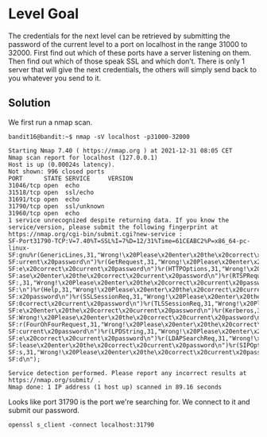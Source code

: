 # Level Goal

The credentials for the next level can be retrieved by submitting the password of the current level to a port on localhost in the range 31000 to 32000. First find out which of these ports have a server listening on them. Then find out which of those speak SSL and which don’t. There is only 1 server that will give the next credentials, the others will simply send back to you whatever you send to it.

## Solution
We first run a nmap scan.
```
bandit16@bandit:~$ nmap -sV localhost -p31000-32000

Starting Nmap 7.40 ( https://nmap.org ) at 2021-12-31 08:05 CET
Nmap scan report for localhost (127.0.0.1)
Host is up (0.00024s latency).
Not shown: 996 closed ports
PORT      STATE SERVICE     VERSION
31046/tcp open  echo
31518/tcp open  ssl/echo
31691/tcp open  echo
31790/tcp open  ssl/unknown
31960/tcp open  echo
1 service unrecognized despite returning data. If you know the service/version, please submit the following fingerprint at https://nmap.org/cgi-bin/submit.cgi?new-service :
SF-Port31790-TCP:V=7.40%T=SSL%I=7%D=12/31%Time=61CEABC2%P=x86_64-pc-linux-
SF:gnu%r(GenericLines,31,"Wrong!\x20Please\x20enter\x20the\x20correct\x20c
SF:urrent\x20password\n")%r(GetRequest,31,"Wrong!\x20Please\x20enter\x20th
SF:e\x20correct\x20current\x20password\n")%r(HTTPOptions,31,"Wrong!\x20Ple
SF:ase\x20enter\x20the\x20correct\x20current\x20password\n")%r(RTSPRequest
SF:,31,"Wrong!\x20Please\x20enter\x20the\x20correct\x20current\x20password
SF:\n")%r(Help,31,"Wrong!\x20Please\x20enter\x20the\x20correct\x20current\
SF:x20password\n")%r(SSLSessionReq,31,"Wrong!\x20Please\x20enter\x20the\x2
SF:0correct\x20current\x20password\n")%r(TLSSessionReq,31,"Wrong!\x20Pleas
SF:e\x20enter\x20the\x20correct\x20current\x20password\n")%r(Kerberos,31,"
SF:Wrong!\x20Please\x20enter\x20the\x20correct\x20current\x20password\n")%
SF:r(FourOhFourRequest,31,"Wrong!\x20Please\x20enter\x20the\x20correct\x20
SF:current\x20password\n")%r(LPDString,31,"Wrong!\x20Please\x20enter\x20th
SF:e\x20correct\x20current\x20password\n")%r(LDAPSearchReq,31,"Wrong!\x20P
SF:lease\x20enter\x20the\x20correct\x20current\x20password\n")%r(SIPOption
SF:s,31,"Wrong!\x20Please\x20enter\x20the\x20correct\x20current\x20passwor
SF:d\n");

Service detection performed. Please report any incorrect results at https://nmap.org/submit/ .
Nmap done: 1 IP address (1 host up) scanned in 89.16 seconds
```

Looks like port 31790 is the port we're searching for. We connect to it and submit our password.
```
openssl s_client -connect localhost:31790
```
